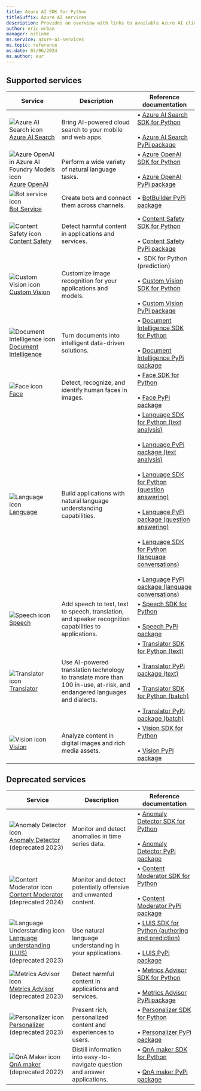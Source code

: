 ```yaml
---
title: Azure AI SDK for Python
titleSuffix: Azure AI services
description: Provides an overview with links to available Azure AI client libraries and packages for Python.
author: eric-urban
manager: nitinme
ms.service: azure-ai-services
ms.topic: reference
ms.date: 03/06/2024
ms.author: eur
---
```


## Supported services

| Service | Description | Reference documentation |
| --- | --- | --- |
| ![Azure AI Search icon](~/reusable-content/ce-skilling/azure/media/ai-services/search.svg) [Azure AI Search](/azure/search/) | Bring AI-powered cloud search to your mobile and web apps. |&bullet;&NonBreakingSpace;[Azure AI Search SDK for Python](/python/api/overview/azure/search-documents-readme?view=azure-python&preserve-view=true) <br><br>&bullet;&NonBreakingSpace;[Azure AI Search PyPi package](https://pypi.org/project/azure-search-documents/11.6.0b1/) |
| ![Azure OpenAI in Azure AI Foundry Models icon](~/reusable-content/ce-skilling/azure/media/ai-services/azure-openai.svg) [Azure OpenAI](../../../openai/index.yml) | Perform a wide variety of natural language tasks. | &bullet;&NonBreakingSpace;[Azure OpenAI SDK for Python](https://github.com/openai/openai-python?tab=readme-ov-file#openai-python-api-library) <br><br>&bullet;&NonBreakingSpace;[Azure OpenAI PyPi package](https://pypi.org/project/openai/) |
| ![Bot service icon](~/reusable-content/ce-skilling/azure/media/ai-services/bot-services.svg) [Bot Service](/composer/) | Create bots and connect them across channels. | &bullet;&NonBreakingSpace;[BotBuilder PyPi package](https://github.com/microsoft/botbuilder-python/#packages)  |
| ![Content Safety icon](~/reusable-content/ce-skilling/azure/media/ai-services/content-safety.svg) [Content Safety](../../../content-safety/index.yml) | Detect harmful content in applications and services.|  &bullet;&NonBreakingSpace;[Content Safety SDK for Python](/python/api/overview/azure/ai-contentsafety-readme?view=azure-python&preserve-view=true) <br><br>&bullet;&NonBreakingSpace;[Content Safety PyPi package](https://pypi.org/project/azure-ai-contentsafety/1.0.0/) |
| ![Custom Vision icon](~/reusable-content/ce-skilling/azure/media/ai-services/custom-vision.svg) [Custom Vision](../../../custom-vision-service/index.yml) | Customize image recognition for your applications and models. |&bullet;&NonBreakingSpace; SDK for Python (prediction) <br><br>&bullet;&NonBreakingSpace;[Custom Vision SDK for Python](/python/api/overview/azure/cognitiveservices-vision-customvision-readme?view=azure-python&preserve-view=true) <br><br>&bullet;&NonBreakingSpace;[Custom Vision PyPi package](https://pypi.org/project/custom_vision_client/)|
| ![Document Intelligence icon](~/reusable-content/ce-skilling/azure/media/ai-services/document-intelligence.svg) [Document Intelligence](../../../document-intelligence/index.yml) | Turn documents into intelligent data-driven solutions. | &bullet;&NonBreakingSpace;[Document Intelligence SDK for Python](/python/api/overview/azure/ai-documentintelligence-readme?view=azure-python-preview&preserve-view=true) <br><br>&bullet;&NonBreakingSpace;[Document Intelligence PyPi package](https://pypi.org/project/azure-ai-documentintelligence/1.0.0b1/) |
| ![Face icon](~/reusable-content/ce-skilling/azure/media/ai-services/face.svg) [Face](../../../computer-vision/overview-identity.md) | Detect, recognize, and identify human faces in images. | &bullet;&NonBreakingSpace;[Face SDK for Python](/python/api/overview/azure/cognitiveservices/face-readme?view=azure-python&preserve-view=true) <br><br>&bullet;&NonBreakingSpace;[Face PyPi package](https://pypi.org/project/azure-cognitiveservices-vision-face/)  |
| ![Language icon](~/reusable-content/ce-skilling/azure/media/ai-services/language.svg) [Language](../../../language-service/index.yml) | Build applications with natural language understanding capabilities. | &bullet;&NonBreakingSpace;[Language SDK for Python (text analysis)](/python/api/overview/azure/ai-textanalytics-readme?view=azure-python&preserve-view=true) <br><br>&bullet;&NonBreakingSpace;[Language PyPi package (text analysis)](https://pypi.org/project/azure-cognitiveservices-language-textanalytics/)<br><br>&bullet;&NonBreakingSpace;[Language SDK for Python (question answering)](/python/api/overview/azure/ai-language-questionanswering-readme?view=azure-python&preserve-view=true)<br><br>&bullet;&NonBreakingSpace;[Language PyPi package (question answering)](https://pypi.org/project/azure-ai-language-questionanswering/)<br><br>&bullet;&NonBreakingSpace;[Language SDK for Python (language conversations)](/python/api/overview/azure/ai-language-conversations-readme?view=azure-python&preserve-view=true)<br><br>&bullet;&NonBreakingSpace;[Language PyPi package (language conversations)](https://pypi.org/project/azure-ai-language-conversations/) |
| ![Speech icon](~/reusable-content/ce-skilling/azure/media/ai-services/speech.svg) [Speech](../../../speech-service/index.yml) | Add speech to text, text to speech, translation, and speaker recognition capabilities to applications. | &bullet;&NonBreakingSpace;[Speech SDK for Python](/python/api/azure-cognitiveservices-speech/?view=azure-python&branch=main&preserve-view=true) <br><br>&bullet;&NonBreakingSpace;[Speech PyPi package](https://pypi.org/project/azure-cognitiveservices-speech/)|
| ![Translator icon](~/reusable-content/ce-skilling/azure/media/ai-services/translator.svg) [Translator](../../../translator/index.yml) |   Use AI-powered translation technology to translate more than 100 in-use, at-risk, and endangered languages and dialects. | &bullet;&NonBreakingSpace;[Translator SDK for Python (text)](/python/api/azure-ai-translation-text/azure.ai.translation.text?view=azure-python-preview&preserve-view=true)<br><br>&bullet;&NonBreakingSpace;[Translator PyPi package (text)](https://pypi.org/project/azure-ai-translation-text/1.0.0b1/)<br><br>&bullet;&NonBreakingSpace;[Translator SDK for Python (batch)](/python/api/overview/azure/ai-translation-document-readme?view=azure-python&preserve-view=true) <br><br>&bullet;&NonBreakingSpace;[Translator PyPi package (batch)](https://pypi.org/project/azure-ai-translation-document/1.0.0/) |
| ![Vision icon](~/reusable-content/ce-skilling/azure/media/ai-services/vision.svg) [Vision](../../../computer-vision/index.yml) | Analyze content in digital images and rich media assets.|&bullet;&NonBreakingSpace;[Vision SDK for Python](/python/api/overview/azure/ai-vision-imageanalysis-readme?view=azure-python-preview&preserve-view=true) <br><br>&bullet;&NonBreakingSpace;[Vision PyPi package](https://pypi.org/project/azure-ai-vision-imageanalysis/) |

## Deprecated services

| Service | Description | Reference documentation |
| --- | --- | --- |
| ![Anomaly Detector icon](~/reusable-content/ce-skilling/azure/media/ai-services/anomaly-detector.svg) [Anomaly Detector](../../../Anomaly-Detector/index.yml) <br>(deprecated 2023) | Monitor and detect anomalies in time series data. |&bullet;&NonBreakingSpace;[Anomaly Detector SDK for Python](/python/api/azure-ai-anomalydetector/azure.ai.anomalydetector?view=azure-python-preview&preserve-view=true)<br><br>&bullet;&NonBreakingSpace;[Anomaly Detector PyPi package](https://pypi.org/project/azure-ai-anomalydetector/3.0.0b6/) |
| ![Content Moderator icon](~/reusable-content/ce-skilling/azure/media/ai-services/content-moderator.svg) [Content Moderator](../../../content-moderator/index.yml) <br>(deprecated 2024)  | Monitor and detect potentially offensive and unwanted content. | &bullet;&NonBreakingSpace;[Content Moderator SDK for Python](/python/api/overview/azure/content-moderator?view=azure-python&preserve-view=true) <br><br>&bullet;&NonBreakingSpace;[Content Moderator PyPi package](https://pypi.org/project/azure-cognitiveservices-vision-contentmoderator/) |
| ![Language Understanding icon](~/reusable-content/ce-skilling/azure/media/ai-services/luis.svg) [Language understanding (LUIS)](../../../luis/index.yml)<br>(deprecated 2023)  | Use natural language understanding in your applications. | &bullet;&NonBreakingSpace;[LUIS SDK for Python (authoring and prediction)](/python/api/azure-cognitiveservices-language-luis/?view=azure-python-preview&preserve-view=true) <br><br>&bullet;&NonBreakingSpace;[LUIS PyPi package](https://pypi.org/project/azure-cognitiveservices-language-luis/)  |
| ![Metrics Advisor icon](~/reusable-content/ce-skilling/azure/media/ai-services/metrics-advisor.svg) [Metrics Advisor](../../../metrics-advisor/index.yml) <br>(deprecated 2023) | Detect harmful content in applications and services.|&bullet;&NonBreakingSpace;[Metrics Advisor SDK for Python](/python/api/overview/azure/ai-metricsadvisor-readme?view=azure-python&preserve-view=true) <br><br>&bullet;&NonBreakingSpace;[Metrics Advisor PyPi package](https://pypi.org/project/azure-ai-metricsadvisor/1.0.0/)  |
| ![Personalizer icon](~/reusable-content/ce-skilling/azure/media/ai-services/personalizer.svg) [Personalizer](../../../personalizer/index.yml) <br>(deprecated 2023) | Present rich, personalized content and experiences to users. | &bullet;&NonBreakingSpace;[Personalizer SDK for Python](/python/api/overview/azure/personalizer?view=azure-python&preserve-view=true) <br><br>&bullet;&NonBreakingSpace;[Personalizer PyPi package](https://pypi.org/project/azure-cognitiveservices-personalizer/) |
| ![QnA Maker icon](~/reusable-content/ce-skilling/azure/media/ai-services/luis.svg) [QnA maker](../../../qnamaker/index.yml) (deprecated 2022)  | Distill information into easy-to-navigate question and answer applications. | &bullet;&NonBreakingSpace;[QnA maker SDK for Python](/python/api/azure-cognitiveservices-knowledge-qnamaker/azure.cognitiveservices.knowledge.qnamaker?view=azure-python-preview&preserve-view=true) <br><br>&bullet;&NonBreakingSpace;[QnA maker PyPi package](https://pypi.org/project/azure-cognitiveservices-knowledge-qnamaker/) |
